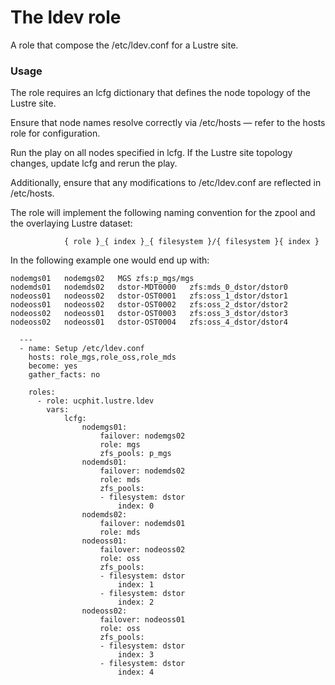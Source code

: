 # The ldev role

A role that compose the /etc/ldev.conf for a Lustre site.

### Usage

The role requires an lcfg dictionary that defines the node topology of the Lustre site.

Ensure that node names resolve correctly via /etc/hosts — refer to the hosts role for configuration.

Run the play on all nodes specified in lcfg. If the Lustre site topology changes, update lcfg and rerun the play.

Additionally, ensure that any modifications to /etc/ldev.conf are reflected in /etc/hosts.

The role will implement the following naming convention for the zpool and the overlaying Lustre dataset:

```
            { role }_{ index }_{ filesystem }/{ filesystem }{ index }
```
In the following example one would end up with:

```
nodemgs01	nodemgs02	MGS	zfs:p_mgs/mgs
nodemds01	nodemds02	dstor-MDT0000	zfs:mds_0_dstor/dstor0
nodeoss01	nodeoss02	dstor-OST0001	zfs:oss_1_dstor/dstor1
nodeoss01	nodeoss02	dstor-OST0002	zfs:oss_2_dstor/dstor2
nodeoss02	nodeoss01	dstor-OST0003	zfs:oss_3_dstor/dstor3
nodeoss02	nodeoss01	dstor-OST0004	zfs:oss_4_dstor/dstor4
```

```
  ---
  - name: Setup /etc/ldev.conf 
    hosts: role_mgs,role_oss,role_mds
    become: yes
    gather_facts: no

    roles:
      - role: ucphit.lustre.ldev
        vars:
            lcfg:
                nodemgs01:
                    failover: nodemgs02
                    role: mgs
                    zfs_pools: p_mgs
                nodemds01:
                    failover: nodemds02
                    role: mds
                    zfs_pools:
                    - filesystem: dstor
                        index: 0
                nodemds02:
                    failover: nodemds01
                    role: mds
                nodeoss01:
                    failover: nodeoss02
                    role: oss
                    zfs_pools:
                    - filesystem: dstor
                        index: 1
                    - filesystem: dstor
                        index: 2
                nodeoss02:
                    failover: nodeoss01
                    role: oss
                    zfs_pools:
                    - filesystem: dstor
                        index: 3
                    - filesystem: dstor
                        index: 4
          

```

